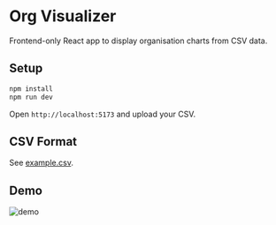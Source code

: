 # Org Visualizer

Frontend-only React app to display organisation charts from CSV data.

## Setup

```bash
npm install
npm run dev
```

Open `http://localhost:5173` and upload your CSV.

## CSV Format
See [example.csv](example.csv).

## Demo

![demo](demo.gif)
